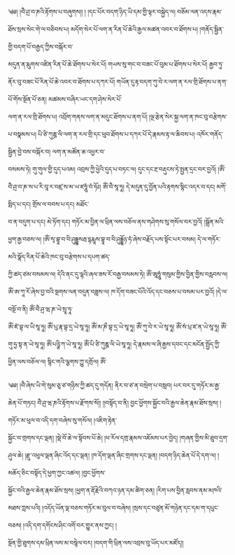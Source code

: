 ﻿  
༄༅། །བཻ་ཤྲ་བ་ཎའི་རྟོགས་པ་བཞུགས།། ། །དང་པོར་བདག་ཉིད་ཡི་དམ་གྱི་ལྟར་བསྐྱེད་ལ། བཅོམ་ལན་འདས་རྣམ་ཐོས་སྲས་སེང་གེ་ལ་བཅིབས་པ། མདོག་སེར་པོ་ལག་ན་རིན་པོ་ཆེའི་རྒྱལ་མཚན་འབར་བ་ཐོགས་པ། །གནོད་སྦྱིན་གྱི་བདག་པོ་བརྒྱད་ཀྱིས་བསྐོར་བ་  
མདུན་ན་རྨུགས་འཛིན་རིན་པོ་ཆེ་ཐོགས་པ་སེར་པོ། གཡས་སུ་གང་བ་བཟང་པོ་བུམ་པ་ཐོགས་པ་སེར་པོ། རྒྱབ་ཏུ་ནོར་བུ་བཟང་པོ་རིན་པོ་ཆེ་འབར་བ་ཐོགས་པ་དཀར་པོ། གཡོན་དུ་རྟ་བདག་ཀུ་བེ་ར་ལག་ན་རལ་གྲི་ཐོགས་པ་ནག་པོ་གོས་སྔོན་པོ་ཅན། མཚམས་བཞིར་ཡང་དག་ཤེས་སེར་པོ་  
ལག་ན་རལ་གྲི་ཐོགས་པ། འབྲོག་གནས་ལག་ན་མདུང་ཐོགས་པ་ནག་པོ། །ལྔ་རྩེན་སེར་སྐྱ་ལག་ན་ཁང་བུ་བརྩེགས་པ་བསྣམས་པ། པི་ཙི་ཀུཎྜ་ལི་ལག་ན་རལ་གྲི་དང་ཕུབ་ཐོགས་པ་དཀར་པོ་དེ་རྣམས་རྟ་ལ་ཆིབས་པ། འཁོར་གནོད་སྦྱིན་བྱེ་བས་བསྐོར་བ། ལག་ན་མཚོན་ཆ་འཕྱར་བ་  
བསམས་ཏེ། གུ་གུལ་གྱི་དུད་པའམ། འབྲས་ཀྱི་ཕྱེའི་དུད་པ་བཏང་ལ། དུང་དང་རྔ་བརྡུངས་ཏེ་སྤྱན་དྲང་བར་བྱའོ། །ཨོཾ་བཻ་ཤྲ་བ་ཎ་ས་པ་རི་བཱ་ར་བཛྲ་ས་མ་ཡ་ཛཧཱུཾ་བཾ་ཧོཿ། ཨོཾ་བཻ་སཱ་ཧཱ། དེ་མདུན་དུ་བྱོན་པའི་རྟགས་སྙིང་འདར་བ་དང། མགོ་སྲྤིད་པ་དང། གྲོས་ལ་བབས་པ་དང། མཐོང་  
བ་ན་བདུག་པ་དང། མེ་ཏོག་དང། གཏོར་མ་བྱིན་ལ་ཕྲིན་ལས་བཅོལ་ནས་གཤེགས་སུ་གསོལ་བར་བྱའོ། །སྒྲོན་མའི་ཕྱག་རྒྱ་བཅས་ལ། །ཨོཾ་སྭ་བྷཱ་བ་བི་ཤུདྡྷསརྦ་དྷརྨཱས་བྷཱ་བ་བི་ཤུདྡྷོཉ་ཧཾ་ཞེས་བརྗོད་པས་སྟོང་པར་བསམ། དེ་ལ་གཏོར་མའི་སྣོད་རིན་པོ་ཆེའི་ཁང་བུ་བརྩེགས་པ་དཔག་ཚད་  
ཀྱི་ཚད་ཙམ་བསམས་ལ། དེའི་ནང་དུ་ལྷའི་ཞལ་ཟས་རོ་བརྒྱ་བསམས་ཏེ། ཨོཾ་ཨཱཧཱུཾ་གསུམ་གྱིས་བྱིན་གྱིས་བརླབས་ལ། ཨོཾ་ཨ་ཀཱ་རོ་ཞེས་བྱ་བའི་སྔགས་ལན་བདུན་བཟླས་ལ། ཁ་དོག་བཟང་པོའི་འོད་དང་བཅས་པ་བསམ་པར་བྱའོ། །དེ་ལ་བསྔོ་བ་ནི། ཨོཾ་བཻ་ཤྲ་ཝ་ཎ་ཡེ་སྲཱ་ཧཱ་  
ཨོཾ་ཛཾ་བྷ་ལ་ཡི་སཱ་ཧཱ། ཨོཾ་པུ་རྣ་བྷ་དྲ་ཡེ་སཱ་ཧཱ། ཨོཾ་མ་ཎྀ་བྷ་དྲ་ཡེ་སཱ་ཧཱ། ཨོཾ་ཀུ་བེ་ར་ཡེ་སཱ་ཧཱ། ཨོཾ་སཾ་པྲ་ཛ་ན་ཡེ་སཱ་ཧཱ། ཨོཾ་གུ་ཧྱ་སྟ་ན་ཡེ་སཱ་ཧཱ། ཨོཾ་པཉྩི་ཀ་ཡེ་སཱ་ཧཱ། ཨོཾ་པི་ཙི་ཀུཎྜ་ལི་ཡེ་སཱ་ཧཱ། དེ་རྣམས་ལ་ཞི་རྒྱས་དབང་དང་མངོན་སྤྱོད་ཀྱི་ཕྱིན་ལས་བཅོལ་ལ། སྙིང་གའི་ལྕགས་ཀྱུ་དགྲོལ། ཨོཾ་  
  
༄༅། །བཻ་ཞེས་ཡི་གེ་སུམ་ཅུ་ཙ་གཉིས་ཀྱི་ཚད་དུ་གདོན། ནིར་བ་ཙ་ན་བསྲེག་པ་བསླབ། པར་བར་དུ་གཏོར་མ་རྒྱ་ཆེན་པོ་གཏང། བཻ་ཤྲ་ཝ་ཎའི་རྟོགས་པ་རྫོགས་སོ།། །།བསྟོད་བ་ནི། བྱང་ཕྱོགས་སྐྱོང་བའི་རྒྱལ་ཆེན་རྣམ་ཐོས་སྲས། །གཏོར་མ་ཕུལ་བ་འདི་དག་བཞེས་སུ་གསོལ། །འཇིག་རྟེན་  
སྐྱོང་བ་གྲགས་དང་ལྡན། །སྡེ་བོ་ཆེ་ལ་སྟོབས་པོ་ཆེ། །ཕ་རོལ་དགྲ་རྣམས་འཇོམས་པར་བྱེད། །གཞན་གྱིས་མི་ཐུབ་དྲག་ཤུལ་ཆེ། །རྫུ་འཕུལ་ལྡན་ཞིང་འོད་དང་ལྡན། །ཁ་དོག་ལྡན་ཞིང་གྲགས་དང་ལྡན། །བདག་ཉིད་ཆེན་པོ་དེ་དག་ལ། །མཆོད་ཅིང་བསྟོད་དེ་ཕྱག་ཀྱང་འཚལ། །བྱང་ཕྱོགས་  
སྐྱོང་བའི་རྒྱལ་ཆེན་རྣམ་ཐོས་སྲས། །ཕྱག་ན་རྡོ་རྗེའི་བཀའ་ཉན་དམ་ཚིག་ཅན། །རིག་པས་བྱིན་རླབས་ནམ་མཁའི་མཐས་ཀླས་པའི། །འདོད་ཡོན་ལྡ་བཅས་གཏོར་མ་བུལ་བ་བཞེས། །སྲས་དང་བཙུན་མོ་གཉེན་དང་དམ་ག་དཔུང་བཅས། །འདི་དག་དགོངས་ཤིང་འགོ་བར་གྱུར་ནས་ཀྱང། །  
སྔོན་གྱི་ཐུགས་དམ་ཕྲིན་ལས་མ་བསྙེལ་བར། །བདག་གི་ཕྲིན་ལས་འབྲས་བུ་ཡོད་པར་མཛོད།།  
  
  
